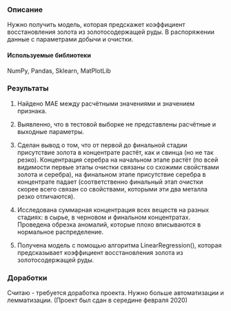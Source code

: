 ### Описание
Нужно получить модель, которая предскажет коэффициент восстановления золота из золотосодержащей руды. В распоряжении данные с параметрами добычи и очистки.

#### Используемые библиотеки
NumPy, Pandas, Sklearn, MatPlotLib

### Результаты

1) Найдено MAE между расчётными значениями и значением признака.

2) Выявленно, что в тестовой выборке не представлены расчётные и выходные параметры.

3) Сделан вывод о том, что от первой до финальной стадии присутствие золота в концентрате растёт, как и свинца (но не так резко). Концентрация серебра на начальном этапе растёт (по всей видимости первые этапы очистки связаны со схожими свойствами золота и серебра), на финальном этапе присутствие серебра в концентрате падает (соответственно финальный этап очистки скорее всего связан со свойствами, которыми эти два металла резко отличаются).

4) Исследована суммарная концентрация всех веществ на разных стадиях: в сырье, в черновом и финальном концентратах. Проведена обрезка аномалий, которые плохо вписываются в нормальное распределение.

5) Получена модель с помощью алгоритма LinearRegression(), которая предсказывает коэффициент восстановления золота из золотосодержащей руды.

### Доработки
Считаю - требуется доработка проекта. Нужно больше автоматизации и лемматизации. (Проект был сдан в середине февраля 2020)
